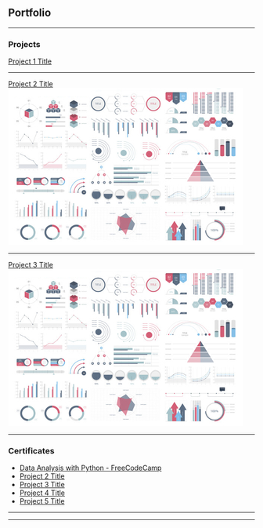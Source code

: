 ## Portfolio

---

### Projects 

[Project 1 Title](/sample_page)
<img src=""/>

---
[Project 2 Title](/pdf/sample_presentation.pdf)
<img src="images/dummy_thumbnail.jpg?raw=true"/>

---
[Project 3 Title](http://example.com/)
<img src="images/dummy_thumbnail.jpg?raw=true"/>

---

### Certificates

- [Data Analysis with Python - FreeCodeCamp](https://www.freecodecamp.org/certification/chinguyen98/data-analysis-with-python-v7)
- [Project 2 Title](http://example.com/)
- [Project 3 Title](http://example.com/)
- [Project 4 Title](http://example.com/)
- [Project 5 Title](http://example.com/)

---




---
